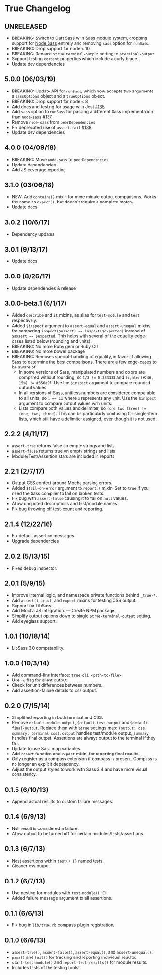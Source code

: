 # True Changelog

## UNRELEASED

- BREAKING: Switch to [Dart Sass](https://sass-lang.com/dart-sass) with [Sass
  module system](https://sass-lang.com/documentation/modules), dropping support
  for [Node Sass](https://github.com/sass/node-sass) entirely and removing
  `sass` option for `runSass`.
- BREAKING: Drop support for node < 10
- BREAKING: Rename `$true-terminal-output` setting to `$terminal-output`
- Support testing `content` properties which include a curly brace.
- Update dev dependencies

## 5.0.0 (06/03/19)

- BREAKING: Update API for `runSass`, which now accepts two arguments: a
  `sassOptions` object and a `trueOptions` object.
- BREAKING: Drop support for node < 8
- Add docs and testing for usage with Jest
  [#135](https://github.com/oddbird/true/issues/135)
- Add `sass` option to `runSass` for passing a different Sass implementation
  than `node-sass` [#137](https://github.com/oddbird/true/issues/137)
- Remove `node-sass` from `peerDependencies`
- Fix deprecated use of `assert.fail`
  [#138](https://github.com/oddbird/true/issues/138)
- Update dev dependencies

## 4.0.0 (04/09/18)

- BREAKING: Move `node-sass` to `peerDependencies`
- Update dependencies
- Add JS coverage reporting

## 3.1.0 (03/06/18)

- NEW: Add `contains()` mixin for more minute output comparisons.
  Works the same as `expect()`, but doesn't require a complete match.
- Update docs

## 3.0.2 (10/6/17)

- Dependency updates

## 3.0.1 (9/13/17)

- Update docs

## 3.0.0 (8/26/17)

- Update dependencies & release

## 3.0.0-beta.1 (6/1/17)

- Added `describe` and `it` mixins,
  as alias for `test-module` and `test` respectively.
- Added `$inspect` argument to `assert-equal` and `assert-unequal` mixins,
  for comparing `inspect($assert) == inspect($expected)`
  instead of `$assert == $expected`.
  This helps with several of the equality edge-cases listed below
  (rounding and units).
- BREAKING: No more Ruby gem or Ruby CLI
- BREAKING: No more bower package
- BREAKING: Removes special-handling of equality,
  in favor of allowing Sass to determine the best comparisons.
  There are a few edge-cases to be aware of:
  - In some versions of Sass,
    manipulated numbers and colors are compared without rounding,
    so `1/3 != 0.333333` and `lighten(#246, 15%) != #356a9f`.
    Use the `$inspect` argument to compare rounded output values.
  - In all versions of Sass,
    unitless numbers are considered comparable to all units,
    so `1 == 1x` where `x` represents any unit.
    Use the `$inspect` argument to compare output values with units.
  - Lists compare both values and delimiter,
    so `(one two three) != (one, two, three)`.
    This can be particularly confusing for single-item lists,
    which still have a delimiter assigned,
    even though it is not used.

## 2.2.2 (4/11/17)

- `assert-true` returns false on empty strings and lists
- `assert-false` returns true on empty strings and lists
- Module/Test/Assertion stats are included in reports

## 2.2.1 (2/7/17)

- Output CSS context around Mocha parsing errors.
- Added `$fail-on-error` argument to `report()` mixin.
  Set to `true` if you need the Sass compiler to fail
  on broken tests.
- Fix bug with `assert-false` causing it to fail on `null` values.
- Allow unquoted descriptions and test/module names.
- Fix bug throwing off test-count and reporting.

## 2.1.4 (12/22/16)

- Fix default assertion messages
- Upgrade dependencies

## 2.0.2 (5/13/15)

- Fixes debug inspector.

## 2.0.1 (5/9/15)

- Improve internal logic, and namespace private functions behind `_true-*`.
- Add `assert()`, `input`, and `expect` mixins for testing CSS output.
- Support for LibSass.
- Add Mocha JS integration.
  — Create NPM package.
- Simplify output options down to single `$true-terminal-output` setting.
- Add eyeglass support.

## 1.0.1 (10/18/14)

- LibSass 3.0 compatability.

## 1.0.0 (10/3/14)

- Add command-line interface: `true-cli <path-to-file>`
- Use `-s` flag for silent output
- Check for unit differences between numbers.
- Add assertion-failure details to css output.

## 0.2.0 (7/15/14)

- Simplified reporting in both terminal and CSS.
- Remove `default-module-output`, `$default-test-output` and `$default-final-output`.
  Replace them with `$true` settings map: `(output: css, summary: terminal css)`.
  `output` handles test/module output, `summary` handles final output.
  Assertions are always output to the terminal if they fail.
- Update to use Sass map variables.
- Add `report` function and `report` mixin, for reporting final results.
- Only register as a compass extension if compass is present.
  Compass is no longer an explicit dependency.
- Adjust the output styles to work with Sass 3.4
  and have more visual consistency.

## 0.1.5 (6/10/13)

- Append actual results to custom failure messages.

## 0.1.4 (6/9/13)

- Null result is considered a failure.
- Allow output to be turned off for certain modules/tests/assertions.

## 0.1.3 (6/7/13)

- Nest assertions within `test() {}` named tests.
- Cleaner css output.

## 0.1.2 (6/7/13)

- Use nesting for modules with `test-module() {}`
- Added failure message argument to all assertions.

## 0.1.1 (6/6/13)

- Fix bug in `lib/true.rb` compass plugin registration.

## 0.1.0 (6/6/13)

- `assert-true()`, `assert-false()`, `assert-equal()`, and `assert-unequal()`.
- `pass()` and `fail()` for tracking and reporting individual results.
- `start-test-module()` and `report-test-results()` for module results.
- Includes tests of the testing tools!
